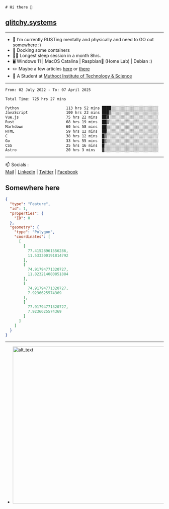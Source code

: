 ```
# Hi there 👋
```
## [glitchy.systems](https://glitchy.systems)
---

- 🌱 I’m currently RUSTing mentally and physically and need to GO out somewhere :)
- 🐋 Docking some containers
- 😶‍🌫️ Longest sleep session in a month 8hrs.
- 🖥️ Windows 11 | MacOS Catalina | Raspbian🥧 (Home Lab) | Debian :)
- ✏️ Maybe a few articles [here](https://medium.com/@advaithnarayanan8) or [there](https://medium.com/@advaithnarayanan8)
- 📑 A Student at [Muthoot Institute of Technology & Science](https://mgmits.ac.in/)



---

<!--START_SECTION:waka-->

```txt
From: 02 July 2022 - To: 07 April 2025

Total Time: 725 hrs 27 mins

Python                     113 hrs 52 mins ████░░░░░░░░░░░░░░░░░░░░░   15.70 %
JavaScript                 100 hrs 23 mins ███▒░░░░░░░░░░░░░░░░░░░░░   13.84 %
Vue.js                     75 hrs 22 mins  ██▓░░░░░░░░░░░░░░░░░░░░░░   10.39 %
Rust                       68 hrs 19 mins  ██▒░░░░░░░░░░░░░░░░░░░░░░   09.42 %
Markdown                   60 hrs 58 mins  ██░░░░░░░░░░░░░░░░░░░░░░░   08.40 %
HTML                       59 hrs 12 mins  ██░░░░░░░░░░░░░░░░░░░░░░░   08.16 %
C                          38 hrs 12 mins  █▒░░░░░░░░░░░░░░░░░░░░░░░   05.27 %
Go                         33 hrs 55 mins  █▒░░░░░░░░░░░░░░░░░░░░░░░   04.68 %
CSS                        25 hrs 16 mins  █░░░░░░░░░░░░░░░░░░░░░░░░   03.48 %
Astro                      20 hrs 3 mins   ▓░░░░░░░░░░░░░░░░░░░░░░░░   02.77 %
```

<!--END_SECTION:waka-->

---

📫 Socials :<br>
[Mail](mailto:advaith@glitchy.systems) | [Linkedin](https://www.linkedin.com/in/advaith-narayanan-a72152214/) | [Twitter](https://twitter.com/advaithnarayan) | [Facebook](https://screenmessage.com/qinq)

## Somewhere here

```geojson
{
  "type": "Feature",
  "id": 1,
  "properties": {
    "ID": 0
  },
  "geometry": {
    "type": "Polygon",
    "coordinates": [
      [
        [
          77.41528961556286,
          11.533300191814792
        ],
        [
          74.91794771320727,
          11.823214080851884
        ],
        [
          74.91794771320727,
          7.9236625574369
        ],
        [
          77.91794771320727,
          7.9236625574369
        ]
      ]
    ]
  }
}
```


--- 
- [<img alt="alt_text" width="500px" src="https://valid.x86.fr/cache/banner/xv24bv-6.png" />](https://valid.x86.fr/xv24bv)


